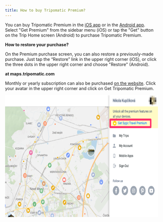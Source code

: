 ```yaml
---
title: How to buy Tripomatic Premium?
---
```


You can buy Tripomatic Premium in the [iOS app](https://itunes.apple.com/us/app/sygic-travel-trip-planner/id519058033?mt=8) or in the [Android app](https://play.google.com/store/apps/details?id=com.tripomatic&hl=en).
Select "Get Premium" from the sidebar menu (iOS) or tap the "Get" button on the Trip Home screen (Android) to purchase Tripomatic Premium.

**How to restore your purchase?**

On the Premium purchase screen, you can also restore a previously-made purchase. Just tap the “Restore” link in the upper right corner (iOS), or click the three dots in the upper right corner and choose "Restore" (Android).

**at maps.tripomatic.com**

Monthly or yearly subscription can also be purchased [on the website](http://maps.tripomatic.com). Click your avatar in the upper right corner and click on Get Tripomatic Premium.
<div><img src="/assets/3-sygic-travel/6-sygic-travel-premium/1-how-to-buy-sygic-travel-premium/sygic_maps.png" alt="" title="null" height=400 /></div>
